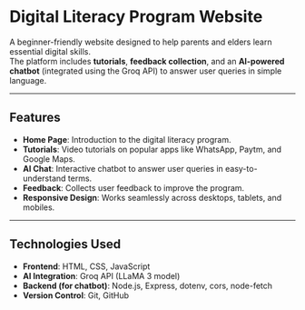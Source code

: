 # Digital Literacy Program Website

A beginner-friendly website designed to help parents and elders learn essential digital skills.  
The platform includes **tutorials**, **feedback collection**, and an **AI-powered chatbot** (integrated using the Groq API) to answer user queries in simple language.

---

## Features

- **Home Page**: Introduction to the digital literacy program.  
- **Tutorials**: Video tutorials on popular apps like WhatsApp, Paytm, and Google Maps.  
- **AI Chat**: Interactive chatbot to answer user queries in easy-to-understand terms.  
- **Feedback**: Collects user feedback to improve the program.  
- **Responsive Design**: Works seamlessly across desktops, tablets, and mobiles.

---

## Technologies Used

- **Frontend**: HTML, CSS, JavaScript  
- **AI Integration**: Groq API (LLaMA 3 model)  
- **Backend (for chatbot)**: Node.js, Express, dotenv, cors, node-fetch  
- **Version Control**: Git, GitHub
